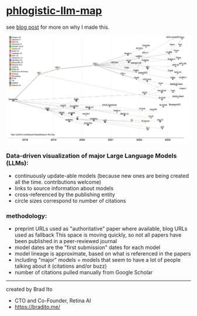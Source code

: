 # [phlogistic-llm-map](https://phlogisticfugu.github.io/phlogistic-llm-map/)

see [blog post](https://bradito.me/blog/llm-map/) for more on why I made this.

![phlogistic-llm-map.png](./phlogistic-llm-map.png)

### Data-driven visualization of major Large Language Models (LLMs):
- continuously update-able models (because new ones are being created all the time. contributions welcome)
- links to source information about models
- cross-referenced by the publishing entity
- circle sizes correspond to number of citations

### methodology:

- preprint URLs used as "authoritative" paper where available, blog URLs used as fallback
This space is moving quickly, so not all papers have been published in a peer-reviewed journal
- model dates are the "first submission" dates for each model
- model lineage is approximate, based on what is referenced in the papers
- including "major" models = models that seem to have a lot of people talking about it (citations and/or buzz)
- number of citations pulled manually from Google Scholar

---

created by Brad Ito
- CTO and Co-Founder, Retina AI
- https://bradito.me/
